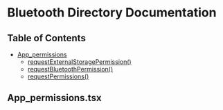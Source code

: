 # Bluetooth Directory Documentation

## Table of Contents
- [App_permissions](#App_permissions.tsx)
  - [requestExternalStoragePermission()](#initialize)
  - [requestBluetoothPermission()](#connecttodevice)
  - [requestPermissions()](#disconnect)


## App_permissions.tsx

